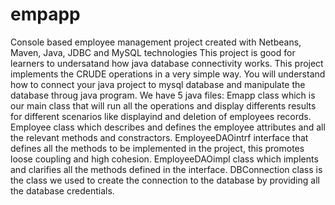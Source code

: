 # empapp
Console based employee management project created with Netbeans, Maven, Java, JDBC and MySQL technologies
This project is good for learners to undersatand how java database connectivity works.
This project implements the CRUDE operations in a very simple way.
You will understand how to connect your java project to mysql database and manipulate the database throug java program.
We have 5 java files:
Emapp class which is our main class that will run all the operations and display differents results for different scenarios like displayind and deletion of employees records.
Employee class which describes and defines the employee attributes and all the relevant methods and constractors.
EmployeeDAOintrf interface that defines all the methods to be implemented in the project, this promotes loose coupling and high cohesion.
EmployeeDAOimpl class which implents and clarifies all the methods defined in the interface.
DBConnection class is the class we used to create the connection to the database by providing all the database credentials.

